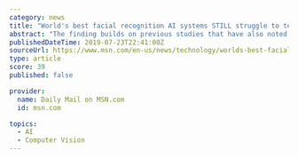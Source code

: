 ```yaml
---
category: news
title: "World's best facial recognition AI systems STILL struggle to tell black people apart - particularly women"
abstract: "The finding builds on previous studies that have also noted serious discrepancies in facial recognition tools when it comes to images of people with darker skin tones. A number of factors - including the mix of races used in photographs that train the ..."
publishedDateTime: 2019-07-23T22:41:00Z
sourceUrl: https://www.msn.com/en-us/news/technology/worlds-best-facial-recognition-ai-systems-still-struggle-to-tell-black-people-apart-particularly-women/ar-AAEKHWl
type: article
score: 39
published: false

provider:
  name: Daily Mail on MSN.com
  id: msn.com

topics:
  - AI
  - Computer Vision
---
```

